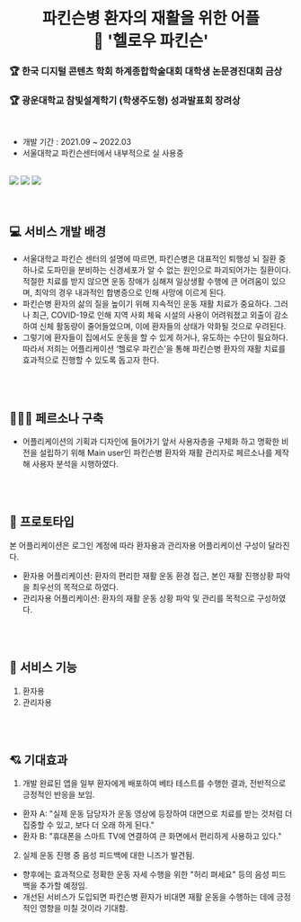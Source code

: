 <h1 align="center">파킨슨병 환자의 재활을 위한 어플<br />👋 '헬로우 파킨슨'</h1>

<h3> 🏆 한국 디지털 콘텐츠 학회 하계종합학술대회 대학생 논문경진대회 금상 </h3>
<h3> 🏆 광운대학교 참빛설계학기 (학생주도형) 성과발표회 장려상 </h3>
<br />

- 개발 기간 : 2021.09 ~ 2022.03
- 서울대학교 파킨슨센터에서 내부적으로 실 사용중
<br />

<div align="left">
<img src="https://img.shields.io/badge/React Native-01FF95?style=flat&logo=React&logoColor=white" /> <img src="https://img.shields.io/badge/Python-3776AB?style=flat&logo=Python&logoColor=white" /> <img src="https://img.shields.io/badge/MySQL-4479A1?style=flat&logo=MySQL&logoColor=white" />
</div>

<br />
<br />

## 💻 서비스 개발 배경
- 서울대학교 파킨슨 센터의 설명에 따르면, 파킨슨병은 대표적인 퇴행성 뇌 질환 중 하나로 도파민을 분비하는 
신경세포가 알 수 없는 원인으로 파괴되어가는 질환이다. 적절한 치료를 받지 않으면 운동 장애가 심해져 일상생활 
수행에 큰 어려움이 있으며, 최악의 경우 내과적인 합병증으로 인해 사망에 이르게 된다.
- 파킨슨병 환자의 삶의 질을 높이기 위해 지속적인 운동 재활 치료가 중요하다. 그러나 최근, COVID-19로 인해 지역 
사회 체육 시설의 사용이 어려워졌고 외출이 감소하여 신체 활동량이 줄어들었으며, 이에 환자들의 상태가 악화될 것으로 
우려된다.
- 그렇기에 환자들이 집에서도 운동을 할 수 있게 하거나, 유도하는 수단이 필요하다. 따라서 저희는
어플리케이션 ‘헬로우 파킨슨’을 통해 파킨슨병 환자의 재활 치료를 효과적으로 진행할 수 있도록 돕고자 한다.
 <br />
 <br />
 
## 👳🏻‍♀️ 페르소나 구축
- 어플리케이션의 기획과 디자인에 들어가기 앞서 사용자층을 구체화 하고 명확한 비전을 설립하기 위해 Main user인 파킨슨병 환자와 재활 관리자로 페르소나를 제작해 사용자 분석을 시행하였다.


 <br />
 <br />
 
## 🎨 프로토타입
본 어플리케이션은 로그인 계정에 따라 환자용과 관리자용 어플리케이션 구성이 달라진다.
- 환자용 어플리케이션: 환자의 편리한 재활 운동 환경 접근, 본인 재활 진행상황 파악을 최우선의 목적으로 하였다.
- 관리자용 어플리케이션: 환자의 재활 운동 상황 파악 및 관리를 목적으로 구성하였다.
 
 <br />
 <br />
 
## 📌 서비스 기능
1. 환자용
2. 관리자용


 <br />
 <br />


## 💘 기대효과
1. 개발 완료된 앱을 일부 환자에게 배포하여 베타 테스트를 수행한 결과, 전반적으로 긍정적인 반응을 보임.
- 환자 A: "실제 운동 담당자가 운동 영상에 등장하여 대면으로 치료를 받는 것처럼 더 집중할 수 있고, 보다 더 오래 하게 된다."
- 환자 B: "휴대폰을 스마트 TV에 연결하여 큰 화면에서 편리하게 사용하고 있다."
2. 실제 운동 진행 중 음성 피드백에 대한 니즈가 발견됨.
- 향후에는 효과적으로 정확한 운동 자세 수행을 위한 "허리 펴세요" 등의 음성 피드백을 추가할 예정임.
- 개선된 서비스가 도입되면 파킨슨병 환자가 비대면 재활 운동을 수행하는 데에 긍정적인 영향을 미칠 것이라 기대함.

 <br />
 <br />
